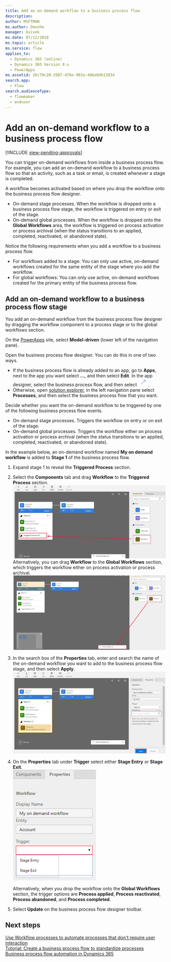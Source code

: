 ```yaml
---
title: Add an on-demand workflow to a business process flow
description: 
author: MSFTMAN
ms.author: Deonhe
manager: kvivek
ms.date: 07/12/2018
ms.topic: article
ms.service: flow
applies_to: 
  - Dynamics 365 (online)
  - Dynamics 365 Version 9.x
  - PowerApps
ms.assetid: 26c79c20-2987-476e-983a-406e0db13034
search.app: 
  - Flow
search.audienceType: 
  - flowmaker
  - enduser
---
```


# Add an on-demand workflow to a business process flow
[!INCLUDE [view-pending-approvals](includes/cc-rebrand.md)]

You can trigger on-demand workflows from inside a business process flow. For example, you can add an on-demand workflow to a business process flow so that an activity, such as a task or email, is created whenever a stage is completed. 

A workflow becomes activated based on where you drop the workflow onto the business process flow designer.
- On-demand stage processes. When the workflow is dropped onto a business process flow stage, the workflow is triggered on entry or  exit of the stage. 
- On-demand global processes. When the workflow is dropped  onto the **Global Workflows** area, the workflow is triggered on process activation or process archival (when the status transitions to an applied, completed, reactivated, or abandoned state). 

Notice the following requirements when you add a workflow to a business process flow.
- For workflows added to a stage: You can only use active, on-demand workflows created for the same entity of the stage where you add the workflow.  
- For global workflows: You can only use active, on-demand workflows created for the primary entity of the business process flow.

## Add an on-demand workflow to a business process flow stage

You add an on-demand  workflow from the business process flow designer by dragging the workflow component to a process stage or to the global workflows section. 

On the [PowerApps](https://make.powerapps.com) site, select **Model-driven** (lower left of the navigation pane). 

Open the business process flow designer. You can do this in one of two ways.
- If the business process flow is already added to an app, go to **Apps**, next to the app you want select **…**, and then select **Edit**. In the app designer, select the business process flow, and then select ![Open business process flow designer](media/dynamics365-open-designer.PNG).  
- Otherwise, open [solution explorer](/powerapps/maker/model-driven-apps/advanced-navigation.md#solution-explorer), in the left navigation pane select **Processes**, and then select the business process flow that you want. 

Decide whether you want the on-demand workflow to be triggered by one of the following business process flow events. 
- On-demand stage processes. Triggers the workflow on entry or on exit of the stage. 
- On-demand global processes. Triggers the workflow either on process activation or process archival (when the status transitions to an applied, completed, reactivated, or abandoned state). 

In the example below, an on-demand workflow named **My on demand workflow** is added to **Stage 1** of the business process flow. 

1. Expand stage 1 to reveal the **Triggered Process** section. 
2. Select the **Components** tab and drag **Workflow** to the **Triggered Process** section.
    ![Add workflow to a stage](media/add-workflow-to-bpf-1.png)
Alternatively, you can drag **Workflow** to the **Global Workflows** section, which triggers the workflow either on process activation or process archival.
    ![Add worfklow to process activation or archival](media/add-workflow-to-bpf-global.png)
3. In the search box of the **Properties** tab, enter and search the name of the on-demand workflow you want to add to the business process flow stage, and then select **Apply**.
    ![Enter name and select apply](media/add-workflow-to-bpf-2.png)
4. On the **Properties** tab under **Trigger** select either **Stage Entry** or **Stage Exit**.  
    ![Select workflow trigger](media/workflow-trigger.png)
   
    Alternatively, when you drop the workflow onto the **Global Workflows** section, the trigger options are **Process applied**, **Process reactivated**, **Process abandoned**, and **Process completed**.

5. Select **Update** on the business process flow designer toolbar.
 
## Next steps
[Use Workflow processes to automate processes that don't require user interaction](workflow-processes.md) <br/>
[Tutorial: Create a business process flow to standardize processes](create-business-process-flow.md) <br/>
[Business process flow automation in Dynamics 365](https://blogs.msdn.microsoft.com/crm/2017/03/28/business-process-flow-automation-in-dynamics-365/)
